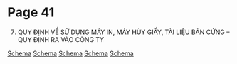 # Page 41

7. QUY ĐỊNH VỀ SỬ DỤNG MÁY IN, MÁY HỦY GIẤY, TÀI LIỆU BẢN CỨNG –
QUY ĐỊNH RA VÀO CÔNG TY

[Schema](page_41_table_1.png)
[Schema](page_41_table_2.png)
[Schema](page_41_table_3.png)
[Schema](page_41_table_4.png)
[Schema](page_41_img_0.png)
